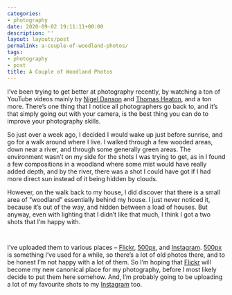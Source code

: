```yaml
---
categories:
- photography
date: 2020-09-02 19:11:11+00:00
description: ''
layout: layouts/post
permalink: a-couple-of-woodland-photos/
tags:
- photography
- post
title: A Couple of Woodland Photos
---
```


<p>I&#8217;ve been trying to get better at photography recently, by watching a ton of YouTube videos mainly by <a href="https://www.youtube.com/channel/UCkJld-AoXurbT2jDnfM8qiA">Nigel Danson</a> and <a href="https://www.youtube.com/c/ThomasHeatonPhoto">Thomas Heaton</a>, and a ton more. There&#8217;s one thing that I notice all photographers go back to, and it&#8217;s that simply going out with your camera, is the best thing you can do to improve your photography skills.</p>
<p>So just over a week ago, I decided I would wake up just before sunrise, and go for a walk around where I live. I walked through a few wooded areas, down near a river, and through some generally green areas. The environment wasn&#8217;t on my side for the shots I was trying to get, as in I found a few compositions in a woodland where some mist would have really added depth, and by the river, there was a shot I could have got if I had more direct sun instead of it being hidden by clouds.</p>
<p>However, on the walk back to my house, I did discover that there is a small area of &#8220;woodland&#8221; essentially behind my house. I just never noticed it, because it&#8217;s out of the way, and hidden between a load of houses. But anyway, even with lighting that I didn&#8217;t like that much, I think I got a two shots that I&#8217;m happy with.</p>
<p><a href="https://chrishannah.me/images/2020/09/50254362612_d55d60be55_o-scaled.jpg"><img src="https://chrishannah.me/images/2020/09/50254362612_d55d60be55_o-scaled.jpg" alt="" /></a></p>
<p><a href="https://chrishannah.me/images/2020/09/50254362657_e6a058fb1c_o-scaled.jpg"><img src="https://chrishannah.me/images/2020/09/50254362657_e6a058fb1c_o-scaled.jpg" alt="" /></a></p>
<p>I&#8217;ve uploaded them to various places &#8211; <a href="https://www.flickr.com/photos/186342532@N04/with/50254362612/">Flickr</a>, <a href="https://500px.com/p/chrishannah?view=photos">500px</a>, and <a href="http://instagram.com/lordchrishannah/">Instagram</a>. <a href="https://500px.com/p/chrishannah?view=photos">500px</a> is something I&#8217;ve used for a while, so there&#8217;s a lot of old photos there, and to be honest I&#8217;m not happy with a lot of them. So I&#8217;m hoping that <a href="https://www.flickr.com/photos/186342532@N04/with/50254362612/">Flickr</a> will become my new canonical place for my photography, before I most likely decide to put them here somehow. And, I&#8217;m probably going to be uploading a lot of my favourite shots to my <a href="http://instagram.com/lordchrishannah/">Instagram</a> too.</p>
